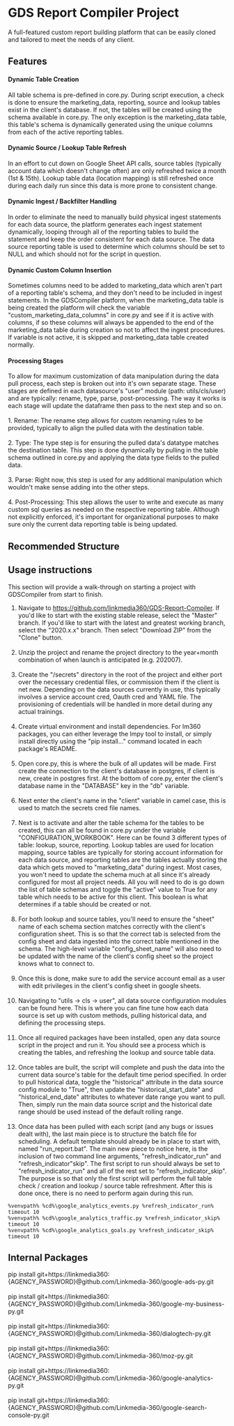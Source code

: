 # GDS Report Compiler Project
A full-featured custom report building platform that can be easily cloned and tailored to meet the needs of any client.

## Features
#### Dynamic Table Creation
All table schema is pre-defined in core.py. During script execution, a check is done to ensure the marketing_data, reporting, source and lookup tables exist in the client's database. If not, the tables will be created using the schema available in core.py.
The only exception is the marketing_data table, this table's schema is dynamically generated using the unique columns from each of the active reporting tables.

#### Dynamic Source / Lookup Table Refresh
In an effort to cut down on Google Sheet API calls, source tables (typically account data which doesn't change often) are only refreshed
twice a month (1st & 15th). Lookup table data (location mapping) is still refreshed once during each daily run since this data is more prone to consistent change. 

#### Dynamic Ingest / Backfilter Handling
In order to eliminate the need to manually build physical ingest statements for each data source, the platform generates each ingest statement dynamically, looping 
through all of the reporting tables to build the statement and keep the order consistent for each data source. The data source reporting 
table is used to determine which columns should be set to NULL and which should not for the script in question.

#### Dynamic Custom Column Insertion
Sometimes columns need to be added to marketing_data which aren't part of a reporting table's schema, and they don't need to be included in ingest statements. In the GDSCompiler platform, when the marketing_data table is being created the platform will check the variable "custom_marketing_data_columns" in core.py and see if it is active with columns, if so these columns will always be appended to the end of the marketing_data table during creation so not to affect the ingest procedures. If variable is not active, it is skipped and marketing_data table created normally.

#### Processing Stages
To allow for maximum customization of data manipulation during the data pull process, each step is broken out into it's own separate stage. These stages are defined in each datasource's "user" module (path: utils/cls/user) and are typically: rename, type, parse, post-processing. The way it works is each stage will update the dataframe then pass to the next step and so on.<br><br>
	1. Rename: The rename step allows for custom renaming rules to be provided,  typically to align the pulled data with the destination table.<br><br>
	2. Type: The type step is for ensuring the pulled data's datatype matches the destination table. This step is done dynamically by pulling in the table schema outlined in core.py and applying the data type fields to the pulled data.<br><br>
	3. Parse: Right now, this step is used for any additional manipulation which wouldn't make sense adding into the other steps.<br><br>
	4. Post-Processing: This step allows the user to write and execute as many custom sql queries as needed on the respective reporting table. Although not explicitly enforced, it's important for organizational purposes to make sure only the current data reporting table is being updated.

## Recommended Structure

## Usage instructions
This section will provide a walk-through on starting a project with GDSCompiler from start to finish.
1. Navigate to https://github.com/linkmedia360/GDS-Report-Compiler. If you'd like to start with the existing stable release, select the "Master" branch. If you'd like to start with the latest and greatest working branch, select the "2020.x.x" branch. Then select "Download ZIP" from the "Clone" button.
<br><br>
2. Unzip the project and rename the project directory to the year+month combination of when launch is anticipated (e.g. 202007).
<br><br>
3. Create the "/secrets" directory in the root of the project and either port over the necessary credential files, or commission them if the client is net new. Depending on the data sources currently in use, this typically involves a service account cred, Oauth cred and YAML file. The provisioning of credentials will be handled in more detail during any actual trainings.
<br><br>
4. Create virtual environment and install dependencies. For lm360 packages, you can either leverage the lmpy tool to install, or simply install directly using the "pip install…" command located in each package's README.
<br><br>
5. Open core.py, this is where the bulk of all updates will be made. First create the connection to the client's database in postgres, if client is new, create in postgres first. At the bottom of core.py, enter the client's database name in the "DATABASE" key in the "db" variable.
<br><br>
6. Next enter the client's name in the "client" variable in camel case, this is used to match the secrets cred file names.
<br><br>
7. Next is to activate and alter the table schema for the tables to be created, this can all be found in core.py under the variable "CONFIGURATION_WORKBOOK". Here can be found 3 different types of table: lookup, source, reporting. Lookup tables are used for location mapping, source tables are typically for storing account information for each data source, and reporting tables are the tables actually storing the data which gets moved to "marketing_data" during ingest.
	Most cases, you won't need to update the schema much at all since it's already configured for most all project needs. All you will need to do is go down the list of table schemas and toggle the "active" value to True for any table which needs to be active for this client. This boolean is what determines if a table should be created or not.
<br><br>
8. For both lookup and source tables, you'll need to ensure the "sheet" name of each schema section matches correctly with the client's configuration sheet. This is so that the correct tab is selected from the config sheet and data ingested into the correct table mentioned in the schema. The high-level variable "config_sheet_name" will also need to be updated with the name of the client's config sheet so the project knows what to connect to.
<br><br>
9. Once this is done, make sure to add the service account email as a user with edit privileges in the client's config sheet in google sheets.
<br><br>
10. Navigating to "utils -> cls -> user", all data source configuration modules can be found here. This is where you can fine tune how each data source is set up with custom methods, pulling historical data, and defining the processing steps.
<br><br>
11. Once all required packages have been installed, open any data source script in the project and run it. You should see a process which is creating the tables, and refreshing the lookup and source table data.
<br><br>
12. Once tables are built, the script will complete and push the data into the current data source's table for the default time period specified. In order to pull historical data, toggle the "historical" attribute in the data source config module to "True", then update the "historical_start_date" and "historical_end_date" attributes to whatever date range you want to pull. Then, simply run the main data source script and the historical date range should be used instead of the default rolling range.
<br><br>
13. Once data has been pulled with each script (and any bugs or issues dealt with), the last main piece is to structure the batch file for scheduling. A default template should already be in place to start with, named "run_report.bat". The main new piece to notice here, is the inclusion of two command line arguments, "refresh_indicator_run" and "refresh_indicator"skip". The first script to run should always be set to "refresh_indicator_run" and all of the rest set to "refresh_indicator_skip". The purpose is so that only the first script will perform the full table check / creation and lookup / source table refreshment. After this is done once, there is no need to perform again during this run.

````
%venvpath% %cd%\google_analytics_events.py %refresh_indicator_run%
timeout 10
%venvpath% %cd%\google_analytics_traffic.py %refresh_indicator_skip%
timeout 10
%venvpath% %cd%\google_analytics_goals.py %refresh_indicator_skip%
timeout 10
````

## Internal Packages
pip install git+https://linkmedia360:{AGENCY_PASSWORD}@github.com/Linkmedia-360/google-ads-py.git
<br><br>
pip install git+https://linkmedia360:{AGENCY_PASSWORD}@github.com/Linkmedia-360/google-my-business-py.git
<br><br>
pip install git+https://linkmedia360:{AGENCY_PASSWORD}@github.com/Linkmedia-360/dialogtech-py.git
<br><br>
pip install git+https://linkmedia360:{AGENCY_PASSWORD}@github.com/Linkmedia-360/moz-py.git
<br><br>
pip install git+https://linkmedia360:{AGENCY_PASSWORD}@github.com/Linkmedia-360/google-analytics-py.git
<br><br>
pip install git+https://linkmedia360:{AGENCY_PASSWORD}@github.com/Linkmedia-360/google-search-console-py.git

